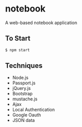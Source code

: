 # notebook
A web-based notebook application



## To Start
```bash
$ npm start
```

## Techniques

- Node.js
- Passport.js
- jQuery.js
- Bootstrap
- mustache.js
- Ajax
- Local Authentication
- Google Oauth
- JSON data